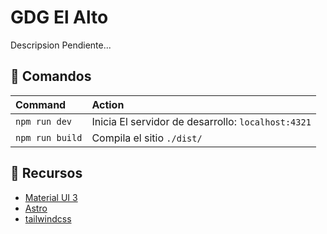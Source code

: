 # GDG El Alto
Descripsion Pendiente...

## 🧞 Comandos

| Command                   | Action                                           |
| :------------------------ | :----------------------------------------------- |
| `npm run dev`             | Inicia El servidor de desarrollo: `localhost:4321`      |
| `npm run build`           | Compila el sitio `./dist/`          |


## 👀 Recursos
- [Material UI 3](https://m3.material.io/)
- [Astro](https://astro.build/)
- [tailwindcss](https://tailwindcss.com/)